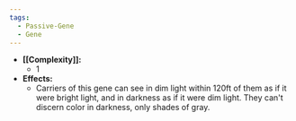 ```yaml
---
tags:
  - Passive-Gene
  - Gene
---
```

- **[[Complexity]]:**
	- 1
- **Effects:**
	- Carriers of this gene can see in dim light within 120ft of them as if it were bright light, and in darkness as if it were dim light. They can't discern color in darkness, only shades of gray. 